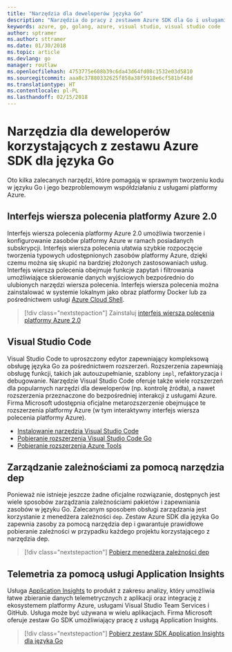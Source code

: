 ```yaml
---
title: "Narzędzia dla deweloperów języka Go"
description: "Narzędzia do pracy z zestawem Azure SDK dla Go i usługami platformy Azure"
keywords: azure, go, golang, azure, visual studio, visual studio code
author: sptramer
ms.author: sttramer
ms.date: 01/30/2018
ms.topic: article
ms.devlang: go
manager: routlaw
ms.openlocfilehash: 4753775e608b39c6da43d64fd08c1532e03d5810
ms.sourcegitcommit: aaa8c37880332625f858a38f5918e6cf581bf48d
ms.translationtype: HT
ms.contentlocale: pl-PL
ms.lasthandoff: 02/15/2018
---
```

# <a name="tools-for-developers-using-the-azure-sdk-for-go"></a>Narzędzia dla deweloperów korzystających z zestawu Azure SDK dla języka Go

Oto kilka zalecanych narzędzi, które pomagają w sprawnym tworzeniu kodu w języku Go i jego bezproblemowym współdziałaniu z usługami platformy Azure.

## <a name="azure-cli-20"></a>Interfejs wiersza polecenia platformy Azure 2.0

Interfejs wiersza polecenia platformy Azure 2.0 umożliwia tworzenie i konfigurowanie zasobów platformy Azure w ramach posiadanych subskrypcji. Interfejs wiersza polecenia ułatwia szybkie rozpoczęcie tworzenia typowych udostępnionych zasobów platformy Azure, dzięki czemu można się skupić na bardziej złożonych zastosowaniach usług. Interfejs wiersza polecenia obejmuje funkcje zapytań i filtrowania umożliwiające skierowanie danych wyjściowych bezpośrednio do ulubionych narzędzi wiersza polecenia. Interfejs wiersza polecenia można zainstalować w systemie lokalnym jako obraz platformy Docker lub za pośrednictwem usługi [Azure Cloud Shell](https://docs.microsoft.com/en-us/azure/cloud-shell/overview).

> [!div class="nextstepaction"]
> Zainstaluj [interfejs wiersza polecenia platformy Azure 2.0](/cli/azure/install-azure-cli)

## <a name="visual-studio-code"></a>Visual Studio Code

Visual Studio Code to uproszczony edytor zapewniający kompleksową obsługę języka Go za pośrednictwem rozszerzeń. Rozszerzenia zapewniają obsługę funkcji, takich jak autouzupełnianie, szablony `impl`, refaktoryzacja i debugowanie. Narzędzie Visual Studio Code oferuje także wiele rozszerzeń dla popularnych narzędzi dla deweloperów (np. kontrolę źródła), a nawet rozszerzenia przeznaczone do bezpośredniej interakcji z usługami Azure. Firma Microsoft udostępnia oficjalne metarozszerzenie obejmujące te rozszerzenia platformy Azure (w tym interaktywny interfejs wiersza polecenia platformy Azure).

* [Instalowanie narzędzia Visual Studio Code](https://code.visualstudio.com/Download)
* [Pobieranie rozszerzenia Visual Studio Code Go](https://code.visualstudio.com/docs/languages/go)
* [Pobieranie rozszerzenia Azure Tools](https://marketplace.visualstudio.com/items?itemName=ms-vscode.vscode-azureextensionpack)

## <a name="dependency-management-with-dep"></a>Zarządzanie zależnościami za pomocą narzędzia dep

Ponieważ nie istnieje jeszcze żadne oficjalne rozwiązanie, dostępnych jest wiele sposobów zarządzania zależnościami pakietów i zapewniania zasobów w języku Go. Zalecanym sposobem obsługi zarządzania jest korzystanie z menedżera zależności `dep`. Zestaw Azure SDK dla języka Go zapewnia zasoby za pomocą narzędzia dep i gwarantuje prawidłowe pobieranie zależności w przypadku każdego projektu korzystającego z narzędzia dep.

> [!div class="nextstepaction"]
> [Pobierz menedżera zależności dep](https://github.com/tools/godep)

## <a name="telemetry-with-application-insights"></a>Telemetria za pomocą usługi Application Insights

Usługa [Application Insights](https://azure.microsoft.com/en-us/services/application-insights/) to produkt z zakresu analizy, który umożliwia łatwe zbieranie danych telemetrycznych z aplikacji oraz integrację z ekosystemem platformy Azure, usługami Visual Studio Team Services i GitHub. Usługa może być używana w wielu aplikacjach. Firma Microsoft oferuje zestaw Go SDK umożliwiający pracę z usługą Application Insights.

> [!div class="nextstepaction"]
> [Pobierz zestaw SDK Application Insights dla języka Go](https://github.com/Microsoft/ApplicationInsights-Go) 
